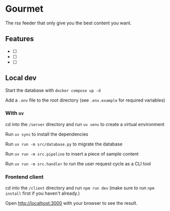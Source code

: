 # Gourmet

The rss feeder that only give you the best content you want.

## Features

- [ ]
- [ ]
- [ ]

## Local dev

Start the database with `docker compose up -d`

Add a `.env` file to the root directory (see `.env.example` for required variables)

### With `uv`

cd into the `/server` directory and run `uv venv` to create a virtual environment

Run `uv sync` to install the dependencies

Run `uv run -m src/database.py` to migrate the database

Run `uv run -m src.pipeline` to insert a piece of sample content

Run `uv run -m src.handler` to run the user request cycle as a CLI tool

### Frontend client

cd into the `/client` directory and run `npm run dev` (make sure to run `npm install` first if you haven't already.)

Open [http://localhost:3000](http://localhost:3000) with your browser to see the result.
